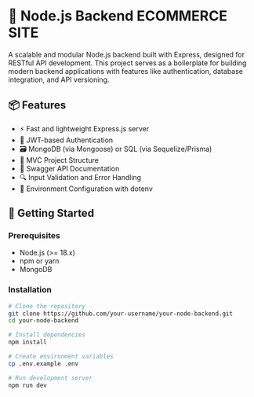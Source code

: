 # 🚀 Node.js Backend ECOMMERCE SITE

A scalable and modular Node.js backend built with Express, designed for RESTful API development. This project serves as a boilerplate for building modern backend applications with features like authentication, database integration, and API versioning.

## 📦 Features

- ⚡ Fast and lightweight Express.js server
- 🔐 JWT-based Authentication
- 🗃️ MongoDB (via Mongoose) or SQL (via Sequelize/Prisma)
- 📁 MVC Project Structure
- 📄 Swagger API Documentation
- 🔍 Input Validation and Error Handling
- 🔄 Environment Configuration with dotenv

## 🏁 Getting Started

### Prerequisites

- Node.js (>= 18.x)
- npm or yarn
- MongoDB 
### Installation

```bash
# Clone the repository
git clone https://github.com/your-username/your-node-backend.git
cd your-node-backend

# Install dependencies
npm install

# Create environment variables
cp .env.example .env

# Run development server
npm run dev
